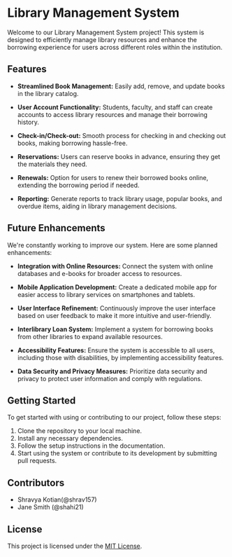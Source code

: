 # Library Management System

Welcome to our Library Management System project! This system is designed to efficiently manage library resources and enhance the borrowing experience for users across different roles within the institution.

## Features

- **Streamlined Book Management:** Easily add, remove, and update books in the library catalog.
  
- **User Account Functionality:** Students, faculty, and staff can create accounts to access library resources and manage their borrowing history.

- **Check-in/Check-out:** Smooth process for checking in and checking out books, making borrowing hassle-free.

- **Reservations:** Users can reserve books in advance, ensuring they get the materials they need.

- **Renewals:** Option for users to renew their borrowed books online, extending the borrowing period if needed.

- **Reporting:** Generate reports to track library usage, popular books, and overdue items, aiding in library management decisions.

## Future Enhancements

We're constantly working to improve our system. Here are some planned enhancements:

- **Integration with Online Resources:** Connect the system with online databases and e-books for broader access to resources.

- **Mobile Application Development:** Create a dedicated mobile app for easier access to library services on smartphones and tablets.

- **User Interface Refinement:** Continuously improve the user interface based on user feedback to make it more intuitive and user-friendly.

- **Interlibrary Loan System:** Implement a system for borrowing books from other libraries to expand available resources.

- **Accessibility Features:** Ensure the system is accessible to all users, including those with disabilities, by implementing accessibility features.

- **Data Security and Privacy Measures:** Prioritize data security and privacy to protect user information and comply with regulations.

## Getting Started

To get started with using or contributing to our project, follow these steps:

1. Clone the repository to your local machine.
2. Install any necessary dependencies.
3. Follow the setup instructions in the documentation.
4. Start using the system or contribute to its development by submitting pull requests.

## Contributors

- Shravya Kotian(@shrav157)
- Jane Smith (@shahi21)

## License

This project is licensed under the [MIT License](LICENSE).
